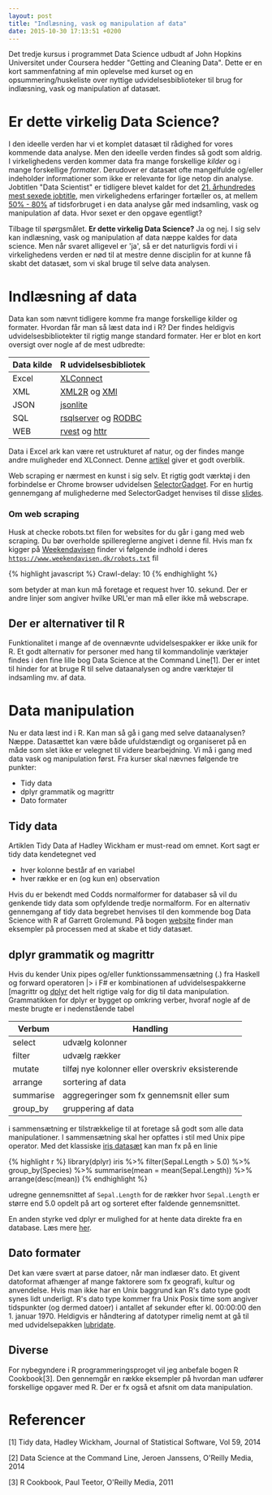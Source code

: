 ```yaml
---
layout: post
title: "Indlæsning, vask og manipulation af data"
date: 2015-10-30 17:13:51 +0200
---
```

Det tredje kursus i programmet Data Science udbudt af John Hopkins Universitet under Coursera hedder "Getting and Cleaning Data". Dette er en kort sammenfatning af min oplevelse med kurset og en opsummering/huskeliste over nyttige udvidelsesbiblioteker til brug for indlæsning, vask og manipulation af datasæt.

# Er dette virkelig Data Science?
I den ideelle verden har vi et komplet datasæt til rådighed for vores kommende data analyse. Men den ideelle verden findes så godt som aldrig. I virkelighedens verden kommer data fra mange forskellige _kilder_ og i mange forskellige _formater_. Derudover er datasæt ofte mangelfulde og/eller indeholder informationer som ikke er relevante for lige netop din analyse. Jobtitlen "Data Scientist" er tidligere blevet kaldet for det [21. århundredes mest sexede jobtitle](https://hbr.org/2012/10/data-scientist-the-sexiest-job-of-the-21st-century/),
men virkelighedens erfaringer fortæller os, at mellem [50% - 80%](http://www.nytimes.com/2014/08/18/technology/for-big-data-scientists-hurdle-to-insights-is-janitor-work.html?_r=0) af tidsforbruget i en data analyse går med indsamling, vask og manipulation af data. Hvor sexet er den opgave egentligt?

Tilbage til spørgsmålet. __Er dette virkelig Data Science?__ Ja og nej. I sig selv kan indlæsning, vask og manipulation af data næppe kaldes for data science. Men når svaret alligevel er 'ja', så er det naturligvis fordi vi i virkelighedens verden er nød til at mestre denne disciplin for at kunne få skabt det datasæt, som vi skal bruge til selve data analysen.

# Indlæsning af data

Data kan som nævnt tidligere komme fra mange forskellige kilder og formater. Hvordan får man så læst data ind i R? Der findes heldigvis udvidelsesbibliotekter til rigtig mange standard formater. Her er blot en kort oversigt over nogle af de mest udbredte:

Data kilde | R udvidelsesbibliotek
---------- | ---------------------
Excel      | [XLConnect](https://cran.r-project.org/web/packages/XLConnect/index.html)
XML        | [XML2R](https://cran.r-project.org/web/packages/XML2R/index.html) og  [XMl](https://cran.r-project.org/web/packages/XML/index.html)
JSON       | [jsonlite](https://cran.r-project.org/web/packages/jsonlite/index.html)
SQL        | [rsqlserver](https://github.com/agstudy/rsqlserver) og [RODBC](https://cran.r-project.org/web/packages/RODBC/index.html)
WEB        | [rvest](https://cran.r-project.org/web/packages/rvest/index.html) og [httr](https://cran.r-project.org/web/packages/httr/index.html)

Data i Excel ark kan være ret ustrukturet af natur, og der findes mange andre muligheder end XLConnect. Denne [artikel](http://blog.datacamp.com/r-tutorial-read-excel-into-r/) giver et godt overblik.

Web scraping er nærmest en kunst i sig selv. Et rigtig godt værktøj i den forbindelse er Chrome browser udvidelsen [SelectorGadget](https://chrome.google.com/webstore/detail/selectorgadget/mhjhnkcfbdhnjickkkdbjoemdmbfginb). For en hurtig gennemgang af mulighederne med SelectorGadget henvises til disse [slides](https://cpsievert.github.io/slides/web-scraping/#1).

### Om web scraping
Husk at checke robots.txt filen for websites for du går i gang med web scraping. Du bør overholde spillereglerne angivet i denne fil. Hvis man fx kigger på [Weekendavisen](https://www.weekendavisen.dk) finder vi følgende indhold i deres [`https://www.weekendavisen.dk/robots.txt`](https://www.weekendavisen.dk/robots.txt) fil

{% highlight javascript %}
Crawl-delay: 10
{% endhighlight %}

som betyder at man kun må foretage et request hver 10. sekund. Der er andre linjer som angiver hvilke URL'er man må eller ikke må webscrape.

## Der er alternativer til R
Funktionalitet i mange af de ovennævnte udvidelsespakker er ikke unik for R. Et godt alternativ for personer med hang til kommandolinje værktøjer findes i den fine lille bog Data Science at the Command Line[1]. Der er intet til hinder for at bruge R til selve dataanalysen og andre værktøjer til indsamling mv. af data.

# Data manipulation

Nu er data læst ind i R. Kan man så gå i gang med selve dataanalysen? Næppe. Datasættet kan være både ufuldstændigt og organiseret på en måde som slet ikke er velegnet til videre bearbejdning. Vi må i gang med data vask og manipulation først. Fra kurser skal nævnes følgende tre punkter:

 * Tidy data
 * dplyr grammatik og magrittr
 * Dato formater

## Tidy data
Artiklen Tidy Data af Hadley Wickham er must-read om emnet. Kort sagt er tidy data kendetegnet ved

 * hver kolonne består af en variabel
 * hver række er en (og kun en) observation

Hvis du er bekendt med Codds normalformer for databaser så vil du genkende tidy data som opfyldende tredje normalform. For en alternativ gennemgang af tidy data begrebet henvises til den kommende bog Data Science with R af Garrett Grolemund. På bogen [website](http://garrettgman.github.io/tidying/) finder man eksempler på processen med at skabe et tidy datasæt.

## dplyr grammatik og magrittr
Hvis du kender Unix pipes og/eller funktionssammensætning (.) fra Haskell og forward operatoren |> i F# er kombinationen af udvidelsespakkerne [magrittr og [dplyr](https://cran.r-project.org/web/packages/dplyr/index.html) det helt rigtige valg for dig til data manipulation. Grammatikken for dplyr er bygget op omkring verber, hvoraf nogle af de meste brugte er i nedenstående tabel

Verbum     | Handling
---------- | ---------------------
select     | udvælg kolonner
filter     | udvælg rækker
mutate     | tilføj nye kolonner eller overskriv eksisterende
arrange    | sortering af data
summarise  | aggregeringer som fx gennemsnit eller sum
group_by   | gruppering af data

i sammensætning er tilstrækkelige til at foretage så godt som alle data manipulationer. I sammensætning skal her opfattes i stil med Unix pipe operator. Med det klassiske [iris datasæt](https://stat.ethz.ch/R-manual/R-devel/library/datasets/html/iris.html) kan man fx på en linie

{% highlight r %}
library(dplyr)
iris %>%
  filter(Sepal.Length > 5.0) %>%
  group_by(Species) %>%
  summarise(mean = mean(Sepal.Length)) %>%
  arrange(desc(mean))
{% endhighlight %}

udregne gennemsnittet af `Sepal.Length` for de rækker hvor `Sepal.Length` er større end 5.0 opdelt på art og sorteret efter faldende gennemsnittet.

En anden styrke ved dplyr er mulighed for at hente data direkte fra en database. Læs mere [her](https://db.rstudio.com/dplyr/).

## Dato formater
Det kan være svært at parse datoer, når man indlæser dato. Et givent datoformat afhænger af mange faktorere som fx geografi, kultur og anvendelse. Hvis man ikke har en Unix baggrund kan R's dato type godt synes lidt underligt. R's dato type kommer fra Unix Posix time som angiver tidspunkter (og dermed datoer) i antallet af sekunder efter kl. 00:00:00 den 1. januar 1970. Heldigvis er håndtering af datotyper rimelig nemt at gå til med udvidelsepakken [lubridate](https://cran.r-project.org/web/packages/lubridate/index.html).

## Diverse
For nybegyndere i R programmeringsproget vil jeg anbefale bogen R Cookbook[3]. Den gennemgår en række eksempler på hvordan man udfører forskellige opgaver med R. Der er fx også et afsnit om data manipulation.

# Referencer
[1] Tidy data, Hadley  Wickham, Journal of Statistical Software, Vol 59, 2014

[2] Data Science at the Command Line, Jeroen Janssens, O'Reilly Media, 2014

[3] R Cookbook, Paul Teetor, O'Reilly Media, 2011
